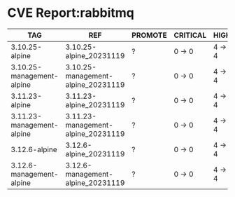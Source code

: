 # CVE Report:rabbitmq
|            TAG            |                REF                 | PROMOTE | CRITICAL |  HIGH  | MEDIUM |  LOW   | UNKNOWN |
|---------------------------|------------------------------------|---------|----------|--------|--------|--------|---------|
| 3.10.25-alpine            | 3.10.25-alpine_20231119            | ?       | 0 -> 0   | 4 -> 4 | 0 -> 0 | 0 -> 0 | 0 -> 0  |
| 3.10.25-management-alpine | 3.10.25-management-alpine_20231119 | ?       | 0 -> 0   | 4 -> 4 | 0 -> 0 | 0 -> 0 | 0 -> 0  |
| 3.11.23-alpine            | 3.11.23-alpine_20231119            | ?       | 0 -> 0   | 4 -> 4 | 0 -> 0 | 0 -> 0 | 0 -> 0  |
| 3.11.23-management-alpine | 3.11.23-management-alpine_20231119 | ?       | 0 -> 0   | 4 -> 4 | 0 -> 0 | 0 -> 0 | 0 -> 0  |
| 3.12.6-alpine             | 3.12.6-alpine_20231119             | ?       | 0 -> 0   | 4 -> 4 | 0 -> 0 | 0 -> 0 | 0 -> 0  |
| 3.12.6-management-alpine  | 3.12.6-management-alpine_20231119  | ?       | 0 -> 0   | 4 -> 4 | 0 -> 0 | 0 -> 0 | 0 -> 0  |
